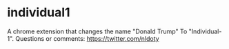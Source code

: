 # individual1
A chrome extension that changes the name "Donald Trump" To "Individual-1".
Questions or comments:
https://twitter.com/nldoty
